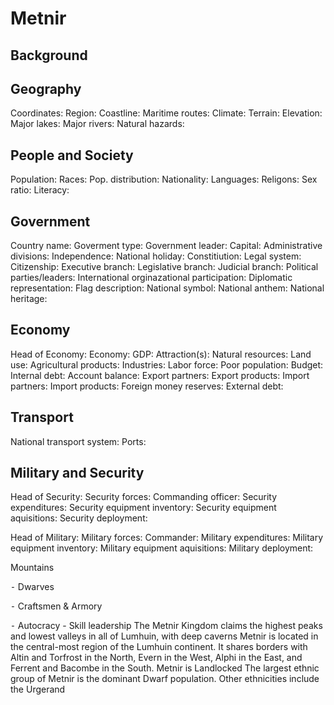 # Metnir

## Background

## Geography
Coordinates:
Region:
Coastline:
Maritime routes:
Climate: 
Terrain:
Elevation:
Major lakes:
Major rivers:
Natural hazards:

## People and Society
Population:
Races: 
Pop. distribution:
Nationality:
Languages:
Religons:
Sex ratio:
Literacy:

## Government
Country name:
Goverment type: 
Government leader:
Capital:
Administrative divisions:
Independence:
National holiday:
Constitiution:
Legal system:
Citizenship:
Executive branch:
Legislative branch:
Judicial branch:
Political parties/leaders:
International orginazational participation:
Diplomatic representation:
Flag description:
National symbol:
National anthem:
National heritage:

## Economy
Head of Economy: 
Economy: 
GDP:
Attraction(s): 
Natural resources: 
Land use: 
Agricultural products: 
Industries: 
Labor force: 
Poor population: 
Budget: 
Internal debt: 
Account balance:
Export partners:
Export products: 
Import partners:
Import products:
Foreign money reserves: 
External debt:  

## Transport
National transport system: 
Ports: 

## Military and Security
Head of Security: 
Security forces: 
Commanding officer: 
Security expenditures: 
Security equipment inventory: 
Security equipment aquisitions: 
Security deployment: 

Head of Military: 
Military forces: 
Commander: 
Military expenditures: 
Military equipment inventory: 
Military equipment aquisitions: 
Military deployment: 

Mountains

⁃ Dwarves

⁃ Craftsmen & Armory

⁃ Autocracy - Skill leadership
The Metnir Kingdom claims the highest peaks and lowest valleys in all of Lumhuin, with deep caverns
Metnir is located in the central-most region of the Lumhuin continent. It shares borders with Altin and Torfrost in the North, Evern in the West, Alphi in the East, and Ferrent and Bacombe in the South.
Metnir is Landlocked
The largest ethnic group of Metnir is the dominant Dwarf population. Other ethnicities include the
Urgerand
